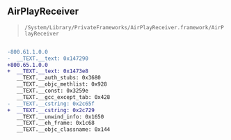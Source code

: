 ## AirPlayReceiver

> `/System/Library/PrivateFrameworks/AirPlayReceiver.framework/AirPlayReceiver`

```diff

-800.61.1.0.0
-  __TEXT.__text: 0x147290
+800.65.1.0.0
+  __TEXT.__text: 0x1473e8
   __TEXT.__auth_stubs: 0x3680
   __TEXT.__objc_methlist: 0x928
   __TEXT.__const: 0x3259e
   __TEXT.__gcc_except_tab: 0x428
-  __TEXT.__cstring: 0x2c65f
+  __TEXT.__cstring: 0x2c729
   __TEXT.__unwind_info: 0x1650
   __TEXT.__eh_frame: 0x1c68
   __TEXT.__objc_classname: 0x144

```

